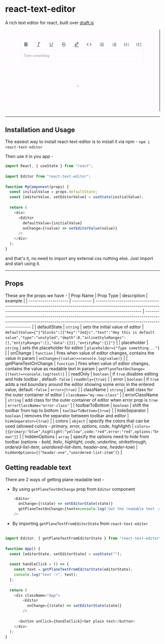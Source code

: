 # react-text-editor


A rich text editor for react, built over [draft.js](https://draftjs.org/)

![react-text-editor](react-text-editor.gif)

---
## Installation and Usage

The easiest way to install react-text-editor is to install it via npm -
`npm i react-text-editor`

Then use it in you app -

```javascript
import React, { useState } from "react";

import Editor from "react-text-editor";

function MyComponent(props) {
  const initialValue = props.defaultState;
  const [editorValue, setEditorValue] = useState(initialValue);

  return (
    <div>
      <Editor
        defaultValue={initialValue}
        onChange={(value) => setEditorValue(value)}
      />
    </div>
  );
}
```

and that's it, no need to import any external css nothing else. Just import and start using it.

---
## Props

These are the props we have -
| Prop Name            | Prop Type  | description                                                                                                                                                                         | example                                                                                                                                                                          |
| -------------------- | ---------- | ----------------------------------------------------------------------------------------------------------------------------------------------------------------------------------- | -------------------------------------------------------------------------------------------------------------------------------------------------------------------------------- |
| defaultState         | `string`   | sets the initial value of editor                                                                                                                                                    | `defaultValue={"{"blocks":[{"key":"2edjc","text":"Hey this is default value","type":"unstyled","depth":0,"inlineStyleRanges":[],"entityRanges":[],"data":{}}],"entityMap":{}}"}` |
| placeholder          | `string`   | sets the placeholder for editor                                                                                                                                                     | `placeholder={"Type something..."}`                                                                                                                                              |
| onChange             | `function` | fires when value of editor changes, contains the value in param                                                                                                                     | `onChange={(value)=>console.log(value)}`                                                                                                                                         |
| getPlaneTextOnChange | `function` | fires when value of editor changes, contains the value as readable text in param                                                                                                    | `getPlaneTextOnChange={(text)=>console.log(text)}`                                                                                                                               |
| readOnly             | `boolean`  | if `true` disables editing and hide toolbar , default- `false`                                                                                                                      | `readOnly={true}`                                                                                                                                                                |
| error                | `boolean`  | if `true` adds a red boundary around the editor showing some error in the entered value, default -`false`                                                                           | `error={true}`                                                                                                                                                                   |
| className            | `string`   | add class for the outer container of editor                                                                                                                                         | `className="my-new-class"`                                                                                                                                                       |
| errorClassName       | `string`   | add class for the outer container of editor when error prop is `true`                                                                                                               | `errorClassName="error-class"`                                                                                                                                                   |
| toolbarToBottom      | `boolean`  | shift the toolbar from top to bottom                                                                                                                                                | `toolbarToBottom={true}`                                                                                                                                                         |
| hideSeparator        | `boolean`  | removes the separator between toolbar and editor                                                                                                                                    | `hideSeparator={true}`                                                                                                                                                           |
| colors               | `object`   | specify the colors that can be used (allowed colors - _primary, error, options, code, highlight_)                                                                                   | `colors={{primary:"blue",highlight:"yellow",code:"red",error:"red",options:"brown"}}`                                                                                            |
| hiddenOptions        | `array`    | specify the options need to hide from toolbar (options - _bold, italic, highlight, code, underline, strikethrough, ordered-list-item, unordered-list-item, header-one, header-tow_) | `hiddenOptions={["header-one","unordered-list-item"]}`                                                                                                                           |



## Getting readable text

There are 2 ways of getting plane readable text - 

- By using `getPlaneTextOnChange` prop from `Editor` component

```javascript
    <Editor
      onChange={(state) => setEditorState(state)}
      getPlaneTextOnChange={text=>console.log('Got the readable text ->',text)}
    />
```

- By importing `getPlaneTextFromEditorState` from `react-text-editor` 

```javascript
    
import Editor, { getPlaneTextFromEditorState } from "react-text-editor";

function App() {
  const [editorState, setEditorState] = useState("");

  const handleClick = () => {
    const text = getPlaneTextFromEditorState(editorState);
    console.log("text ->", text);
  };

  return (
    <div className="App">
        <Editor
          onChange={(state) => setEditorState(state)}
        />
        
      <button onClick={handleClick}>Get plain text</button>
    </div>
  );
}
```